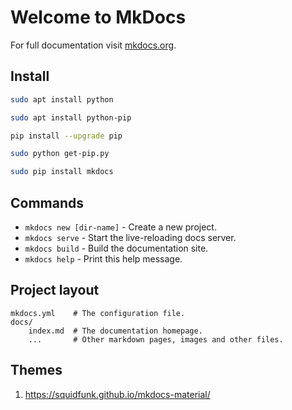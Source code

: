 # Welcome to MkDocs

For full documentation visit [mkdocs.org](http://mkdocs.org).

## Install
```bash
sudo apt install python
```
```bash
sudo apt install python-pip
```
```bash
pip install --upgrade pip
```
```bash
sudo python get-pip.py
```
```bash
sudo pip install mkdocs
```
## Commands

* `mkdocs new [dir-name]` - Create a new project.
* `mkdocs serve` - Start the live-reloading docs server.
* `mkdocs build` - Build the documentation site.
* `mkdocs help` - Print this help message.

## Project layout

    mkdocs.yml    # The configuration file.
    docs/
        index.md  # The documentation homepage.
        ...       # Other markdown pages, images and other files.

## Themes
1. https://squidfunk.github.io/mkdocs-material/